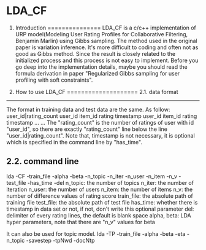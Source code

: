 LDA_CF
======

1. Introduction
===============
	LDA_CF is a c/c++ implementation of URP model(Modeling User Rating Profiles for Collaborative Filtering, Benjamin Marlin) using Gibbs sampling. The method used in the original paper is variation inference. It's more difficult to coding and often not as good as Gibbs method. Since the result is closely related to the initialized process and this process is not easy to implement. Before you go deep into the implementation details, maybe you should read the formula derivation in paper "Regularized Gibbs sampling for user profiling with soft constraints".

2. How to use LDA_CF
====================
  2.1. data format
  ----------------
  The format in training data and test data are the same. As follow:
	  user_id|rating_count
	  user_id item_id rating timestamp
	  user_id item_id rating timestamp
	  ...
	  ...
  The "rating_count" is the number of ratings of user with id "user_id", so there are exactly "rating_count" line below the line "user_id|rating_count". Note that, timestamp is not necessary, it is optional which is specified in the command line by "has_time".
  
  2.2. command line
  -----------------
  lda -CF -train_file <string> -alpha <double> -beta <double> -n_topic <int> -n_iter <int> -n_user <int> -n_item <int> -n_v <int> -test_file <string> -has_time -del <string>
  n_topic: 		the number of topics
  n_iter:		the number of iteration
  n_user:		the number of users
  n_item:		the number of items
  n_v:			the number of difference values of rating score
  train_file:	the absolute path of training file
  test_file:	the absolute path of test file
  has_time:		whether there is timestamp in data set or not, if not, don't write this optional parameter
  del:			delimiter of every rating lines, the default is blank space
  alpha, beta: 	LDA hyper parameters, note that there are "n_v" values for beta
  
  It can also be used for topic model.
  lda -TP -train_file <string> -alpha <double> -beta <double> -eta <double> -n_topic <int> -savestep <int> -tpNwd <int> -docNtp <int>